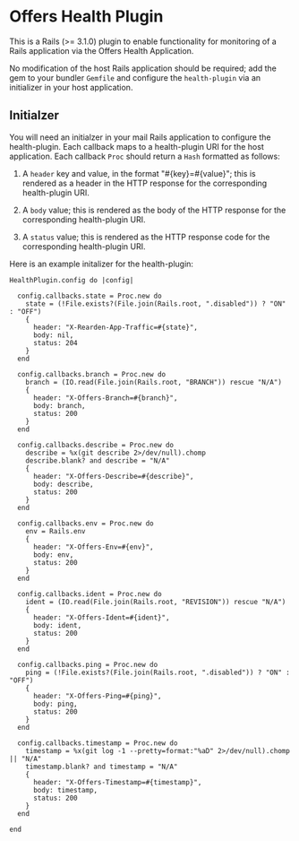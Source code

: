 # Offers Health Plugin

This is a Rails (>= 3.1.0) plugin to enable functionality for monitoring of a Rails application via the Offers Health Application.

No modification of the host Rails application should be required; add the gem to your bundler `Gemfile` and configure the `health-plugin` via an initializer in your host application.

## Initialzer

You will need an initialzer in your mail Rails application to configure the health-plugin.  Each callback maps to a health-plugin URI for the host application.  Each callback `Proc` should return a `Hash` formatted as follows:

1. A `header` key and value, in the format "#{key}=#{value}"; this is rendered as a header in the HTTP response for the corresponding health-plugin URI.

2. A `body` value; this is rendered as the body of the HTTP response for the corresponding health-plugin URI.

3. A `status` value; this is rendered as the HTTP response code for the corresponding health-plugin URI.

Here is an example initalizer for the health-plugin:

    HealthPlugin.config do |config|

      config.callbacks.state = Proc.new do
        state = (!File.exists?(File.join(Rails.root, ".disabled")) ? "ON" : "OFF")
        {
          header: "X-Rearden-App-Traffic=#{state}",
          body: nil,
          status: 204
        }
      end

      config.callbacks.branch = Proc.new do
        branch = (IO.read(File.join(Rails.root, "BRANCH")) rescue "N/A")
        {
          header: "X-Offers-Branch=#{branch}",
          body: branch,
          status: 200
        }
      end

      config.callbacks.describe = Proc.new do
        describe = %x(git describe 2>/dev/null).chomp
        describe.blank? and describe = "N/A"
        {
          header: "X-Offers-Describe=#{describe}",
          body: describe,
          status: 200
        }
      end

      config.callbacks.env = Proc.new do
        env = Rails.env
        {
          header: "X-Offers-Env=#{env}",
          body: env,
          status: 200
        }
      end

      config.callbacks.ident = Proc.new do
        ident = (IO.read(File.join(Rails.root, "REVISION")) rescue "N/A")
        {
          header: "X-Offers-Ident=#{ident}",
          body: ident,
          status: 200
        }
      end

      config.callbacks.ping = Proc.new do
        ping = (!File.exists?(File.join(Rails.root, ".disabled")) ? "ON" : "OFF")
        {
          header: "X-Offers-Ping=#{ping}",
          body: ping,
          status: 200
        }
      end

      config.callbacks.timestamp = Proc.new do
        timestamp = %x(git log -1 --pretty=format:"%aD" 2>/dev/null).chomp || "N/A"
        timestamp.blank? and timestamp = "N/A"
        {
          header: "X-Offers-Timestamp=#{timestamp}",
          body: timestamp,
          status: 200
        }
      end

    end
